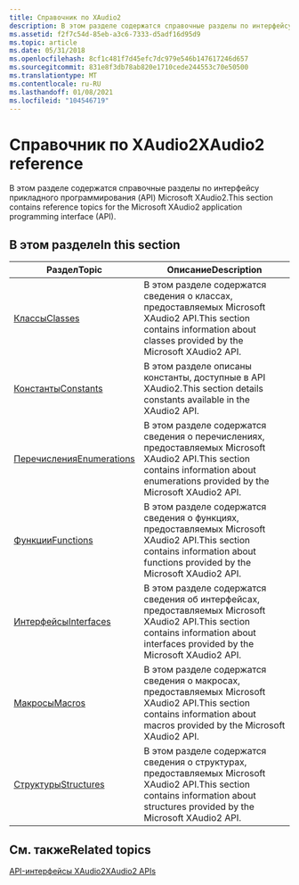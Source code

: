```yaml
---
title: Справочник по XAudio2
description: В этом разделе содержатся справочные разделы по интерфейсу прикладного программирования (API) Microsoft XAudio2.
ms.assetid: f2f7c54d-85eb-a3c6-7333-d5adf16d95d9
ms.topic: article
ms.date: 05/31/2018
ms.openlocfilehash: 8cf1c481f7d45efc7dc979e546b147617246d657
ms.sourcegitcommit: 831e8f3db78ab820e1710cede244553c70e50500
ms.translationtype: MT
ms.contentlocale: ru-RU
ms.lasthandoff: 01/08/2021
ms.locfileid: "104546719"
---
```

# <a name="xaudio2-reference"></a><span data-ttu-id="b68a3-103">Справочник по XAudio2</span><span class="sxs-lookup"><span data-stu-id="b68a3-103">XAudio2 reference</span></span>

<span data-ttu-id="b68a3-104">В этом разделе содержатся справочные разделы по интерфейсу прикладного программирования (API) Microsoft XAudio2.</span><span class="sxs-lookup"><span data-stu-id="b68a3-104">This section contains reference topics for the Microsoft XAudio2 application programming interface (API).</span></span>

## <a name="in-this-section"></a><span data-ttu-id="b68a3-105">В этом разделе</span><span class="sxs-lookup"><span data-stu-id="b68a3-105">In this section</span></span>



| <span data-ttu-id="b68a3-106">Раздел</span><span class="sxs-lookup"><span data-stu-id="b68a3-106">Topic</span></span>                                       | <span data-ttu-id="b68a3-107">Описание</span><span class="sxs-lookup"><span data-stu-id="b68a3-107">Description</span></span>                                                                                            |
|---------------------------------------------|--------------------------------------------------------------------------------------------------------|
| [<span data-ttu-id="b68a3-108">Классы</span><span class="sxs-lookup"><span data-stu-id="b68a3-108">Classes</span></span>](classes.md)<br/>           | <span data-ttu-id="b68a3-109">В этом разделе содержатся сведения о классах, предоставляемых Microsoft XAudio2 API.</span><span class="sxs-lookup"><span data-stu-id="b68a3-109">This section contains information about classes provided by the Microsoft XAudio2 API.</span></span><br/>      |
| [<span data-ttu-id="b68a3-110">Константы</span><span class="sxs-lookup"><span data-stu-id="b68a3-110">Constants</span></span>](constants.md)<br/>       | <span data-ttu-id="b68a3-111">В этом разделе описаны константы, доступные в API XAudio2.</span><span class="sxs-lookup"><span data-stu-id="b68a3-111">This section details constants available in the XAudio2 API.</span></span> <br/>                               |
| [<span data-ttu-id="b68a3-112">Перечисления</span><span class="sxs-lookup"><span data-stu-id="b68a3-112">Enumerations</span></span>](enumerations.md)<br/> | <span data-ttu-id="b68a3-113">В этом разделе содержатся сведения о перечислениях, предоставляемых Microsoft XAudio2 API.</span><span class="sxs-lookup"><span data-stu-id="b68a3-113">This section contains information about enumerations provided by the Microsoft XAudio2 API.</span></span><br/> |
| [<span data-ttu-id="b68a3-114">Функции</span><span class="sxs-lookup"><span data-stu-id="b68a3-114">Functions</span></span>](functions.md)<br/>       | <span data-ttu-id="b68a3-115">В этом разделе содержатся сведения о функциях, предоставляемых Microsoft XAudio2 API.</span><span class="sxs-lookup"><span data-stu-id="b68a3-115">This section contains information about functions provided by the Microsoft XAudio2 API.</span></span><br/>    |
| [<span data-ttu-id="b68a3-116">Интерфейсы</span><span class="sxs-lookup"><span data-stu-id="b68a3-116">Interfaces</span></span>](interfaces.md)<br/>     | <span data-ttu-id="b68a3-117">В этом разделе содержатся сведения об интерфейсах, предоставляемых Microsoft XAudio2 API.</span><span class="sxs-lookup"><span data-stu-id="b68a3-117">This section contains information about interfaces provided by the Microsoft XAudio2 API.</span></span><br/>   |
| [<span data-ttu-id="b68a3-118">Макросы</span><span class="sxs-lookup"><span data-stu-id="b68a3-118">Macros</span></span>](macros.md)<br/>             | <span data-ttu-id="b68a3-119">В этом разделе содержатся сведения о макросах, предоставляемых Microsoft XAudio2 API.</span><span class="sxs-lookup"><span data-stu-id="b68a3-119">This section contains information about macros provided by the Microsoft XAudio2 API.</span></span> <br/>      |
| [<span data-ttu-id="b68a3-120">Структуры</span><span class="sxs-lookup"><span data-stu-id="b68a3-120">Structures</span></span>](structures.md)<br/>     | <span data-ttu-id="b68a3-121">В этом разделе содержатся сведения о структурах, предоставляемых Microsoft XAudio2 API.</span><span class="sxs-lookup"><span data-stu-id="b68a3-121">This section contains information about structures provided by the Microsoft XAudio2 API.</span></span><br/>   |



 

## <a name="related-topics"></a><span data-ttu-id="b68a3-122">См. также</span><span class="sxs-lookup"><span data-stu-id="b68a3-122">Related topics</span></span>

<dl> <dt>

[<span data-ttu-id="b68a3-123">API-интерфейсы XAudio2</span><span class="sxs-lookup"><span data-stu-id="b68a3-123">XAudio2 APIs</span></span>](xaudio2-apis-portal.md)
</dt> </dl>

 

 




